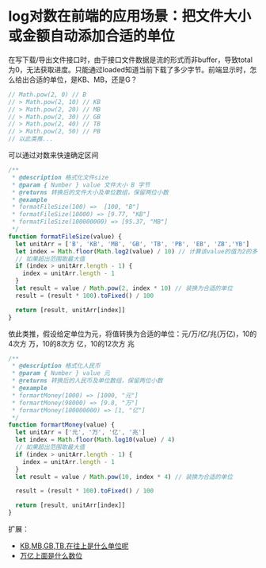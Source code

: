 # log对数在前端的应用场景：把文件大小或金额自动添加合适的单位

在写下载/导出文件接口时，由于接口文件数据是流的形式而非buffer，导致total为0，无法获取进度。只能通过loaded知道当前下载了多少字节。前端显示时，怎么给出合适的单位，是KB、MB，还是G？

```js
// Math.pow(2, 0) // B
// > Math.pow(2, 10) // KB
// > Math.pow(2, 20) // MB
// > Math.pow(2, 30) // GB
// > Math.pow(2, 40) // TB
// > Math.pow(2, 50) // PB
// 以此类推...
```
可以通过对数来快速确定区间
```js
/**
 * @description 格式化文件size
 * @param { Number } value 文件大小 B 字节
 * @returns 转换后的文件大小及单位数组，保留两位小数
 * @example
 * formatFileSize(100) =>  [100, "B"]
 * formatFileSize(10000) => [9.77, "KB"]
 * formatFileSize(100000000) => [95.37, "MB"]
 */
function formatFileSize(value) {
  let unitArr = ['B', 'KB', 'MB', 'GB', 'TB', 'PB', 'EB', 'ZB','YB']
  let index = Math.floor(Math.log2(value) / 10) // 计算该value的值为2的多少次方，向下取整
  // 如果超出范围取最大值
  if (index > unitArr.length - 1) {
    index = unitArr.length - 1
  }
  let result = value / Math.pow(2, index * 10) // 装换为合适的单位
  result = (result * 100).toFixed() / 100 

  return [result, unitArr[index]]
}
```
依此类推，假设给定单位为元，将值转换为合适的单位：元/万/亿/兆(万亿)，10的4次方 万，10的8次方 亿，10的12次方 兆
```js
/**
 * @description 格式化人民币
 * @param { Number } value 元
 * @returns 转换后的人民币及单位数组，保留两位小数
 * @example
 * formartMoney(1000) => [1000, "元"]
 * formartMoney(98000) => [9.8, "万"]
 * formartMoney(100000000) => [1, "亿"]
 */
function formartMoney(value) {
  let unitArr = ['元', '万', '亿', '兆'] 
  let index = Math.floor(Math.log10(value) / 4)
  // 如果超出范围取最大值
  if (index > unitArr.length - 1) {
    index = unitArr.length - 1
  }
  let result = value / Math.pow(10, index * 4) // 装换为合适的单位

  result = (result * 100).toFixed() / 100 

  return [result, unitArr[index]]
}
```

扩展：
- [KB,MB,GB,TB,在往上是什么单位呢](https://zhidao.baidu.com/question/542103416.html)
- [万亿上面是什么数位](https://zhidao.baidu.com/question/70310844.html)

